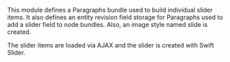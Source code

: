 This module defines a Paragraphs bundle used to build individual slider items. It also defines an entity revision field storage for Paragraphs used to add a slider field to node bundles. Also, an image style named slide is created.

The slider items are loaded via AJAX and the slider is created with Swift Slider.
